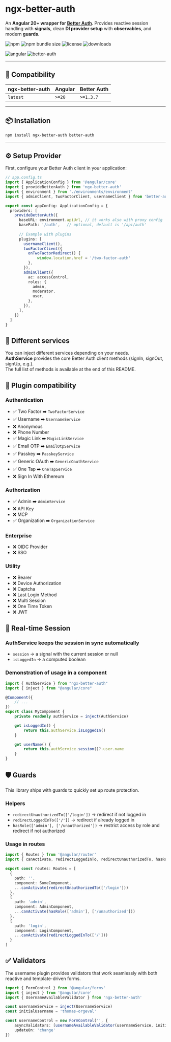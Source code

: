 # ngx-better-auth

An **Angular 20+ wrapper for [Better Auth](https://github.com/better-auth/better-auth)**. Provides reactive session handling with **signals**, clean **DI provider setup** with **observables**, and modern **guards**.

![npm](https://img.shields.io/npm/v/ngx-better-auth)
![npm bundle size](https://img.shields.io/bundlephobia/minzip/ngx-better-auth)
![license](https://img.shields.io/npm/l/ngx-better-auth)
![downloads](https://img.shields.io/npm/dm/ngx-better-auth)

![angular](https://img.shields.io/badge/angular-20+-dd0031?logo=angular&logoColor=white)
![better-auth](https://img.shields.io/badge/better--auth-1.3.7+-blueviolet)

---

## 🚀 Compatibility

| ngx-better-auth | Angular | Better Auth |
|-----------------|---------|-------------|
| `latest`        | `>=20`  | `>=1.3.7`   |

---

## 📦 Installation

```bash
npm install ngx-better-auth better-auth
```

---

## ⚙️ Setup Provider
First, configure your Better Auth client in your application:

```ts
// app.config.ts
import { ApplicationConfig } from '@angular/core'
import { provideBetterAuth } from 'ngx-better-auth'
import { environment } from './environments/environment'
import { adminClient, twoFactorClient, usernameClient } from 'better-auth/client/plugins'

export const appConfig: ApplicationConfig = {
  providers: [
    provideBetterAuth({
      baseURL: environment.apiUrl, // it works also with proxy config
      basePath: '/auth',   // optional, default is '/api/auth'
        
      // Example with plugins
      plugins: [
        usernameClient(),
        twoFactorClient({
          onTwoFactorRedirect() {
              window.location.href = '/two-factor-auth'
          },
        }),
        adminClient({
          ac: accessControl,
          roles: {
            admin,
            moderator,
            user,
          },
        }),
      ],
    })
  ]
}
```

## 🧩 Different services

You can inject different services depending on your needs.  
**AuthService** provides the core Better Auth client methods (signIn, signOut, signUp, e.g.).  
The full list of methods  is available at the end of this README.

## 🔌 Plugin compatibility

### Authentication
- ✅ Two Factor ➡️ `TwoFactorService`
- ✅ Username ➡️ `UsernameService`
- ❌ Anonymous
- ❌ Phone Number
- ✅ Magic Link ➡️ `MagicLinkService`
- ✅ Email OTP ➡️ `EmailOtpService`
- ✅ Passkey ➡️ `PasskeyService`
- ✅ Generic OAuth ➡️ `GenericOauthService`
- ✅ One Tap ➡️ `OneTapService`
- ❌ Sign In With Ethereum

### Authorization
- ✅ Admin ➡️ `AdminService`
- ❌ API Key
- ❌ MCP
- ✅ Organization ➡️ `OrganizationService`

### Enterprise

- ❌ OIDC Provider
- ❌ SSO

### Utility

- ❌ Bearer
- ❌ Device Authorization
- ❌ Captcha
- ❌ Last Login Method
- ❌ Multi Session
- ❌ One Time Token
- ❌ JWT

## 🔄 Real-time Session

### AuthService keeps the session in sync automatically
- `session` → a signal with the current session or null
- `isLoggedIn` → a computed boolean

### Demonstration of usage in a component
```ts
import { AuthService } from "ngx-better-auth"
import { inject } from "@angular/core"

@Component({
    // ...
})
export class MyComponent {
    private readonly authService = inject(AuthService)

    get isLoggedIn() {
        return this.authService.isLoggedIn()
    }

    get userName() {
        return this.authService.session()?.user.name
    }
}
```

## 🛡️ Guards
This library ships with guards to quickly set up route protection.

### Helpers
- `redirectUnauthorizedTo(['/login'])` → redirect if not logged in
- `redirectLoggedInTo(['/'])` → redirect if already logged in 
- `hasRole(['admin'], ['/unauthorized'])` → restrict access by role and redirect if not authorized

### Usage in routes
```ts
import { Routes } from '@angular/router'
import { canActivate, redirectLoggedInTo, redirectUnauthorizedTo, hasRole } from 'ngx-better-auth'

export const routes: Routes = [
  {
    path: '',
    component: SomeComponent,
    ...canActivate(redirectUnauthorizedTo(['/login']))
  },
  {
    path: 'admin',
    component: AdminComponent,
    ...canActivate(hasRole(['admin'], ['/unauthorized']))
  },
  {
    path: 'login',
    component: LoginComponent,
    ...canActivate(redirectLoggedInTo(['/']))
  }
]
```

## ✅ Validators

The username plugin provides validators that work seamlessly with both reactive and template-driven forms.

```ts
import { FormControl } from '@angular/forms'
import { inject } from '@angular/core'
import { UsernameAvailableValidator } from 'ngx-better-auth'

const usernameService = inject(UsernameService)
const initialUsername = 'thomas-orgeval'

const usernameControl = new FormControl('', {
    asyncValidators: [usernameAvailableValidator(usernameService, initialUsername)],
    updateOn: 'change'
})
```
